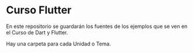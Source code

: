 # Curso Flutter
En este repositorio se guardarán los fuentes de los ejemplos que se ven en el Curso de Dart y Flutter.

Hay una carpeta para cada Unidad o Tema.
